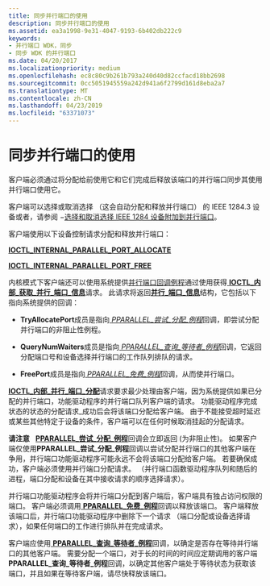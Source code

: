 ```yaml
---
title: 同步并行端口的使用
description: 同步并行端口的使用
ms.assetid: ea3a1998-9e31-4047-9193-6b402db222c9
keywords:
- 并行端口 WDK，同步
- 同步 WDK 的并行端口
ms.date: 04/20/2017
ms.localizationpriority: medium
ms.openlocfilehash: ec8c80c9b261b793a240d40d82ccfacd18bb2698
ms.sourcegitcommit: 0cc5051945559a242d941a6f2799d161d8eba2a7
ms.translationtype: MT
ms.contentlocale: zh-CN
ms.lasthandoff: 04/23/2019
ms.locfileid: "63371073"
---
```

# <a name="synchronizing-the-use-of-a-parallel-port"></a>同步并行端口的使用





客户端必须通过将分配给前使用它和它们完成后释放该端口的并行端口同步其使用并行端口使用它。

客户端可以选择或取消选择 （这会自动分配和释放并行端口） 的 IEEE 1284.3 设备或者，请参阅 −[选择和取消选择 IEEE 1284 设备附加到并行端口](selecting-and-deselecting-an-ieee-1284-device-attached-to-a-parallel-p.md)。

客户端使用以下设备控制请求分配和释放并行端口：

[**IOCTL\_INTERNAL\_PARALLEL\_PORT\_ALLOCATE**](https://msdn.microsoft.com/library/windows/hardware/ff544023)

[**IOCTL\_INTERNAL\_PARALLEL\_PORT\_FREE**](https://msdn.microsoft.com/library/windows/hardware/ff544026)

内核模式下客户端还可以使用系统提供[并行端口回调例程](https://msdn.microsoft.com/library/windows/hardware/ff544307)通过使用获得[ **IOCTL\_内部\_获取\_并行\_端口\_信息**](https://msdn.microsoft.com/library/windows/hardware/ff544002)请求。 此请求将返回[**并行\_端口\_信息**](https://msdn.microsoft.com/library/windows/hardware/ff544322)结构，它包括以下指向系统提供的回调：

-   **TryAllocatePort**成员是指向[ *PPARALLEL\_尝试\_分配\_例程*](https://msdn.microsoft.com/library/windows/hardware/ff544550)回调，即尝试分配并行端口的非阻止性例程。

-   **QueryNumWaiters**成员是指向[ *PPARALLEL\_查询\_等待者\_例程*](https://msdn.microsoft.com/library/windows/hardware/ff544532)回调，它返回分配端口号和设备选择并行端口的工作队列排队的请求。

-   **FreePort**成员是指向[ *PPARALLEL\_免费\_例程*](https://msdn.microsoft.com/library/windows/hardware/ff544509)回调，从而使并行端口。

[ **IOCTL\_内部\_并行\_端口\_分配**](https://msdn.microsoft.com/library/windows/hardware/ff544023)请求要求最少处理由客户端，因为系统提供如果已分配的并行端口，功能驱动程序的并行端口队列客户端的请求。 功能驱动程序完成状态的状态的分配请求\_成功后会将该端口分配给客户端。 由于不能接受超时延迟或某些其他特定于设备的条件，客户端可以在任何时候取消挂起的分配请求。

**请注意**   [ **PPARALLEL\_尝试\_分配\_例程**](https://msdn.microsoft.com/library/windows/hardware/ff544550)回调会立即返回 (为非阻止性)。 如果客户端仅使用**PPARALLEL\_尝试\_分配\_例程**回调以尝试分配并行端口的其他客户端在争用，并行端口功能驱动程序可能永远不会将该端口分配给客户端。 若要确保成功，客户端必须使用并行端口分配请求。 （并行端口函数驱动程序队列和随后的进程，端口分配和设备在其中接收请求的顺序选择请求）。

 

并行端口功能驱动程序会将并行端口分配到客户端后，客户端具有独占访问权限的端口。 客户端必须调用[ **PPARALLEL\_免费\_例程**](https://msdn.microsoft.com/library/windows/hardware/ff544509)回调以释放该端口。 客户端释放该端口后，并行端口功能驱动程序中删除下一个请求 （端口分配或设备选择请求），如果任何端口的工作进行排队并在完成请求。

客户端应使用[ **PPARALLEL\_查询\_等待者\_例程**](https://msdn.microsoft.com/library/windows/hardware/ff544532)回调，以确定是否存在等待并行端口的其他客户端。 需要分配一个端口，对于长的时间的时间应定期调用的客户端**PPARALLEL\_查询\_等待者\_例程**回调，以确定其他客户端处于等待状态为获取该端口，并且如果在等待客户端，请尽快释放该端口。

 

 




